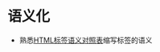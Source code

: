 # 语义化
* 熟悉[HTML标签语义对照表](http://code.sh/css/html%E6%A0%87%E7%AD%BE%E8%AF%AD%E4%B9%89%E5%AF%B9%E7%85%A7%E8%A1%A8/)缩写标签的语义